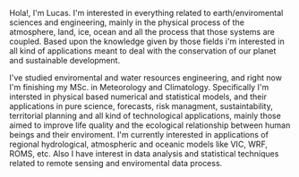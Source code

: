 Hola!, I'm Lucas. 
I'm interested in everything related to earth/enviromental sciences and engineering, mainly in the physical process of the atmosphere, land, ice, ocean and all the process that those systems are coupled. Based upon the knowledge given by those fields i'm interested in all kind of applications meant to deal with the conservation of our planet and sustainable development.

I've studied enviromental and water resources engineering, and right now I'm finishing my MSc. in Meteorology and Climatology. Specifically I'm intersted
in physical based numerical and statistical models, and their applications in pure science, forecasts, risk managment, sustaintability,
territorial planning and all kind of technological applications, mainly those aimed to improve life quality and the ecological relationship between human beings and their enviroment. I'm currently interested in applications of regional hydrological, atmospheric and oceanic models like VIC, WRF, ROMS, etc. Also I have interest in data analysis and statistical techniques related to remote sensing and enviromental data process.  

<!---
lgvivanco96/lgvivanco96 is a ✨ special ✨ repository because its `README.md` (this file) appears on your GitHub profile.
You can click the Preview link to take a look at your changes.
--->
